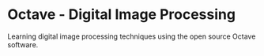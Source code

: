 # Octave - Digital Image Processing
Learning digital image processing techniques using the open source Octave software.
